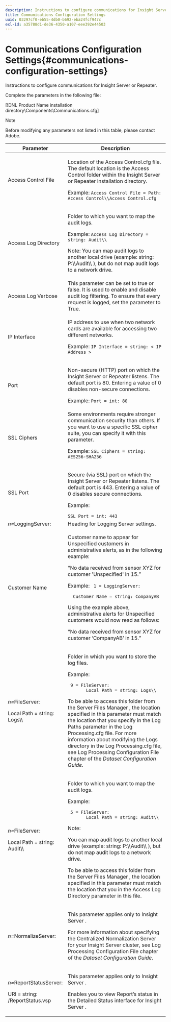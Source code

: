 ```yaml
---
description: Instructions to configure communications for Insight Server or Repeater.
title: Communications Configuration Settings
uuid: 03297cf0-eb55-4db0-b692-eba24fcf947c
exl-id: a35788d1-de36-4350-a107-eee392e44503
---
```

# Communications Configuration Settings{#communications-configuration-settings}

Instructions to configure communications for Insight Server or Repeater.

Complete the parameters in the following file:

[!DNL Product Name installation directory\Components\Communications.cfg]

>[!NOTE]
>
>Before modifying any parameters not listed in this table, please contact Adobe.

<table id="table_C87F1150E53548F484A8C0CFE91F1079"> 
 <thead> 
  <tr> 
   <th colname="col1" class="entry"> Parameter </th> 
   <th colname="col2" class="entry"> Description </th> 
  </tr> 
 </thead>
 <tbody> 
  <tr> 
   <td colname="col1"> Access Control File </td> 
   <td colname="col2"> <p>Location of the <span class="filepath"> Access Control.cfg </span> file. The default location is the <span class="filepath"> Access Control </span> folder within the <span class="keyword"> Insight Server </span> or <span class="wintitle"> Repeater </span> installation directory. </p> <p>Example: <code>Access Control File = Path: Access Control\\Access Control.cfg</code> </p> </td> 
  </tr> 
  <tr> 
   <td colname="col1"> Access Log Directory </td> 
   <td colname="col2"> <p>Folder to which you want to map the audit logs. </p> <p>Example: <code>Access Log Directory = string: Audit\\</code> </p> <p> <p>Note:  You can map audit logs to another local drive (example: <span class="filepath"> string: P:\\Audit\\ </span>), but do not map audit logs to a network drive. </p> </p> </td> 
  </tr> 
  <tr> 
   <td colname="col1"> Access Log Verbose </td> 
   <td colname="col2"> This parameter can be set to true or false. It is used to enable and disable audit log filtering. To ensure that every request is logged, set the parameter to True. </td> 
  </tr> 
  <tr> 
   <td colname="col1"> IP Interface </td> 
   <td colname="col2"> <p>IP address to use when two network cards are available for accessing two different networks. </p> <p>Example: <code>IP Interface = string: &lt; IP Address &gt;</code> </p> </td> 
  </tr> 
  <tr> 
   <td colname="col1"> Port </td> 
   <td colname="col2"> <p>Non-secure (HTTP) port on which the <span class="keyword"> Insight Server </span> or <span class="wintitle"> Repeater </span> listens. The default port is 80. Entering a value of 0 disables non-secure connections. </p> <p>Example: <code>Port = int: 80</code> </p> </td> 
  </tr> 
  <tr> 
   <td colname="col1"> SSL Ciphers </td> 
   <td colname="col2"> Some environments require stronger communication security than others. If you want to use a specific SSL cipher suite, you can specify it with this parameter. <p>Example: <code>SSL Ciphers = string: AES256-SHA256</code> </p> </td> 
  </tr> 
  <tr> 
   <td colname="col1"> SSL Port </td> 
   <td colname="col2"> <p>Secure (via SSL) port on which the <span class="keyword"> Insight Server </span> or <span class="wintitle"> Repeater </span> listens. The default port is 443. Entering a value of 0 disables secure connections. </p> <p>Example: <span class="filepath"></span> </p> <code>SSL Port = int: 443</code> </td> 
  </tr> 
  <tr> 
   <td colname="col1"> <i>n=</i>LoggingServer: </td> 
   <td colname="col2"> Heading for Logging Server settings. </td> 
  </tr> 
  <tr> 
   <td colname="col1"> Customer Name </td> 
   <td colname="col2"> <p>Customer name to appear for Unspecified customers in administrative alerts, as in the following example: </p> <p>“No data received from sensor XYZ for customer 'Unspecified' in 15.” </p> <p>Example: <code> 1&nbsp;=&nbsp;LoggingServer:&nbsp; 
      &nbsp;&nbsp;Customer&nbsp;Name&nbsp;=&nbsp;string:&nbsp;CompanyAB </code> </p> <p>Using the example above, administrative alerts for Unspecified customers would now read as follows: </p> <p>“No data received from sensor XYZ for customer ‘CompanyAB’ in 15.” </p> </td> 
  </tr> 
  <tr> 
   <td colname="col1"> <p> <i>n=</i>FileServer: </p> <p> Local Path = string: Logs\\ </p> </td> 
   <td colname="col2"> <p>Folder in which you want to store the log files. </p> <p>Example: </p> <code> 9&nbsp;=&nbsp;FileServer:&nbsp; 
     &nbsp;&nbsp;Local&nbsp;Path&nbsp;=&nbsp;string:&nbsp;Logs\\ </code> <p>To be able to access this folder from the <span class="wintitle"> Server Files Manager </span>, the location specified in this parameter must match the location that you specify in the Log Paths parameter in the <span class="filepath"> Log Processing.cfg </span> file. For more information about modifying the Logs directory in the <span class="filepath"> Log Processing.cfg </span> file, see Log Processing Configuration File chapter of the <i>Dataset Configuration Guide</i>. </p> </td> 
  </tr> 
  <tr> 
   <td colname="col1"> <p> <i>n=</i>FileServer: </p> <p> Local Path = string: Audit\\ </p> </td> 
   <td colname="col2"> <p>Folder to which you want to map the audit logs. </p> <p>Example: </p> <code> 5&nbsp;=&nbsp;FileServer:&nbsp; 
     &nbsp;&nbsp;Local&nbsp;Path&nbsp;=&nbsp;string:&nbsp;Audit\\ </code> <p>Note:  <p>You can map audit logs to another local drive (example: <span class="filepath"> string: P:\\Audit\\ </span>), but do not map audit logs to a network drive. </p> <p>To be able to access this folder from the <span class="wintitle"> Server Files Manager </span>, the location specified in this parameter must match the location that you in the Access Log Directory parameter in this file. </p> </p> </td> 
  </tr> 
  <tr> 
   <td colname="col1"> <i>n=</i>NormalizeServer: </td> 
   <td colname="col2"> <p>This parameter applies only to <span class="keyword"> Insight Server </span>. </p> <p>For more information about specifying the Centralized Normalization Server for your <span class="keyword"> Insight Server </span> cluster, see Log Processing Configuration File chapter of the <i>Dataset Configuration Guide</i>. </p> </td> 
  </tr> 
  <tr> 
   <td colname="col1"> <p> <i>n=</i>ReportStatusServer: </p> <p> URI = string: /ReportStatus.vsp </p> </td> 
   <td colname="col2"> <p>This parameter applies only to <span class="keyword"> Insight Server </span>. </p> <p>Enables you to view <span class="keyword"> Report’s </span> status in the Detailed Status interface for <span class="keyword"> Insight Server </span>. </p> </td> 
  </tr> 
 </tbody> 
</table>
